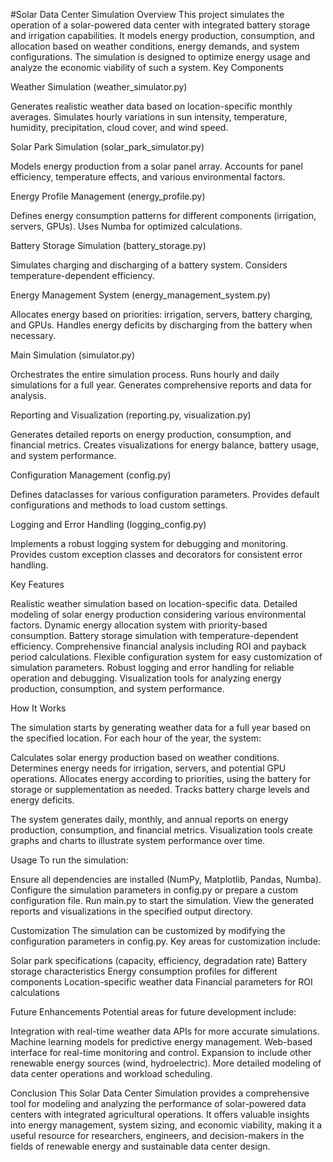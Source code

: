 #Solar Data Center Simulation
Overview
This project simulates the operation of a solar-powered data center with integrated battery storage and irrigation capabilities. It models energy production, consumption, and allocation based on weather conditions, energy demands, and system configurations. The simulation is designed to optimize energy usage and analyze the economic viability of such a system.
Key Components

Weather Simulation (weather_simulator.py)

Generates realistic weather data based on location-specific monthly averages.
Simulates hourly variations in sun intensity, temperature, humidity, precipitation, cloud cover, and wind speed.


Solar Park Simulation (solar_park_simulator.py)

Models energy production from a solar panel array.
Accounts for panel efficiency, temperature effects, and various environmental factors.


Energy Profile Management (energy_profile.py)

Defines energy consumption patterns for different components (irrigation, servers, GPUs).
Uses Numba for optimized calculations.


Battery Storage Simulation (battery_storage.py)

Simulates charging and discharging of a battery system.
Considers temperature-dependent efficiency.


Energy Management System (energy_management_system.py)

Allocates energy based on priorities: irrigation, servers, battery charging, and GPUs.
Handles energy deficits by discharging from the battery when necessary.


Main Simulation (simulator.py)

Orchestrates the entire simulation process.
Runs hourly and daily simulations for a full year.
Generates comprehensive reports and data for analysis.


Reporting and Visualization (reporting.py, visualization.py)

Generates detailed reports on energy production, consumption, and financial metrics.
Creates visualizations for energy balance, battery usage, and system performance.


Configuration Management (config.py)

Defines dataclasses for various configuration parameters.
Provides default configurations and methods to load custom settings.


Logging and Error Handling (logging_config.py)

Implements a robust logging system for debugging and monitoring.
Provides custom exception classes and decorators for consistent error handling.



Key Features

Realistic weather simulation based on location-specific data.
Detailed modeling of solar energy production considering various environmental factors.
Dynamic energy allocation system with priority-based consumption.
Battery storage simulation with temperature-dependent efficiency.
Comprehensive financial analysis including ROI and payback period calculations.
Flexible configuration system for easy customization of simulation parameters.
Robust logging and error handling for reliable operation and debugging.
Visualization tools for analyzing energy production, consumption, and system performance.

How It Works

The simulation starts by generating weather data for a full year based on the specified location.
For each hour of the year, the system:

Calculates solar energy production based on weather conditions.
Determines energy needs for irrigation, servers, and potential GPU operations.
Allocates energy according to priorities, using the battery for storage or supplementation as needed.
Tracks battery charge levels and energy deficits.


The system generates daily, monthly, and annual reports on energy production, consumption, and financial metrics.
Visualization tools create graphs and charts to illustrate system performance over time.

Usage
To run the simulation:

Ensure all dependencies are installed (NumPy, Matplotlib, Pandas, Numba).
Configure the simulation parameters in config.py or prepare a custom configuration file.
Run main.py to start the simulation.
View the generated reports and visualizations in the specified output directory.

Customization
The simulation can be customized by modifying the configuration parameters in config.py. Key areas for customization include:

Solar park specifications (capacity, efficiency, degradation rate)
Battery storage characteristics
Energy consumption profiles for different components
Location-specific weather data
Financial parameters for ROI calculations

Future Enhancements
Potential areas for future development include:

Integration with real-time weather data APIs for more accurate simulations.
Machine learning models for predictive energy management.
Web-based interface for real-time monitoring and control.
Expansion to include other renewable energy sources (wind, hydroelectric).
More detailed modeling of data center operations and workload scheduling.

Conclusion
This Solar Data Center Simulation provides a comprehensive tool for modeling and analyzing the performance of solar-powered data centers with integrated agricultural operations. It offers valuable insights into energy management, system sizing, and economic viability, making it a useful resource for researchers, engineers, and decision-makers in the fields of renewable energy and sustainable data center design.
